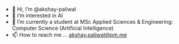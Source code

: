 - 👋 Hi, I’m @akshay-paliwal
- 👀 I’m interested in AI
- 🌱 I’m currently a student at MSc Applied Sciences & Engineering: Computer Science (Artificial Intelligence)
- 📫 How to reach me ... akshay.paliwal@pm.me

<!---
akshay-paliwal/akshay-paliwal is a ✨ special ✨ repository because its `README.md` (this file) appears on your GitHub profile.
You can click the Preview link to take a look at your changes.
--->
